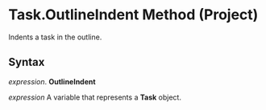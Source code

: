 
# Task.OutlineIndent Method (Project)

Indents a task in the outline.


## Syntax

 _expression_. **OutlineIndent**

 _expression_ A variable that represents a **Task** object.

